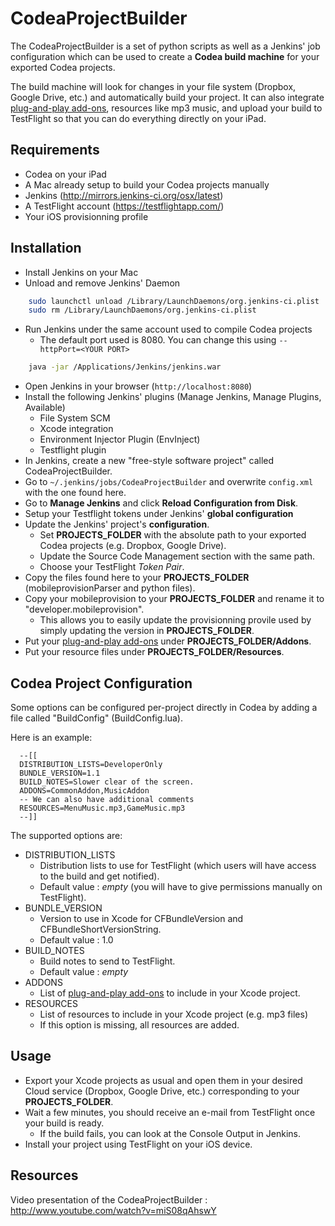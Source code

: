CodeaProjectBuilder
===================

The CodeaProjectBuilder is a set of python scripts as well as a Jenkins' job configuration which can be used to create a **Codea build machine** for your exported Codea projects.

The build machine will look for changes in your file system (Dropbox, Google Drive, etc.) and automatically build your project. It can also integrate [plug-and-play add-ons](http://codeatricks.blogspot.ca/2013/07/codea-addons-auto-registration.html), resources like mp3 music, and upload your build to TestFlight so that you can do everything directly on your iPad.

Requirements
------------
- Codea on your iPad
- A Mac already setup to build your Codea projects manually
- Jenkins (http://mirrors.jenkins-ci.org/osx/latest)
- A TestFlight account (https://testflightapp.com/)
- Your iOS provisionning profile

Installation
------------
- Install Jenkins on your Mac
- Unload and remove Jenkins' Daemon

```bash
    sudo launchctl unload /Library/LaunchDaemons/org.jenkins-ci.plist
    sudo rm /Library/LaunchDaemons/org.jenkins-ci.plist
```

- Run Jenkins under the same account used to compile Codea projects
  - The default port used is 8080. You can change this using `--httpPort=<YOUR PORT>`

```bash
    java -jar /Applications/Jenkins/jenkins.war
```

- Open Jenkins in your browser (`http://localhost:8080`)
- Install the following Jenkins' plugins (Manage Jenkins, Manage Plugins, Available)
  - File System SCM
  - Xcode integration
  - Environment Injector Plugin (EnvInject)
  - Testflight plugin
- In Jenkins, create a new "free-style software project" called CodeaProjectBuilder.
- Go to `~/.jenkins/jobs/CodeaProjectBuilder` and overwrite `config.xml` with the one found here.
- Go to **Manage Jenkins** and click **Reload Configuration from Disk**.
- Setup your Testflight tokens under Jenkins' **global configuration**
- Update the Jenkins' project's **configuration**.
  - Set **PROJECTS_FOLDER** with the absolute path to your exported Codea projects (e.g. Dropbox, Google Drive).
  - Update the Source Code Management section with the same path.
  - Choose your TestFlight *Token Pair*.
- Copy the files found here to your **PROJECTS_FOLDER** (mobileprovisionParser and python files).
- Copy your mobileprovision to your **PROJECTS_FOLDER** and rename it to "developer.mobileprovision".
  - This allows you to easily update the provisionning provile used by simply updating the version in **PROJECTS_FOLDER**.
- Put your [plug-and-play add-ons](http://codeatricks.blogspot.ca/2013/07/codea-addons-auto-registration.html) under **PROJECTS_FOLDER/Addons**.
- Put your resource files under **PROJECTS_FOLDER/Resources**.

Codea Project Configuration
---------------------------

Some options can be configured per-project directly in Codea by adding a file called "BuildConfig" (BuildConfig.lua).

Here is an example:

```
  --[[
  DISTRIBUTION_LISTS=DeveloperOnly
  BUNDLE_VERSION=1.1
  BUILD_NOTES=Slower clear of the screen.
  ADDONS=CommonAddon,MusicAddon
  -- We can also have additional comments
  RESOURCES=MenuMusic.mp3,GameMusic.mp3
  --]]
```

The supported options are:

- DISTRIBUTION_LISTS
  - Distribution lists to use for TestFlight (which users will have access to the build and get notified).
  - Default value : *empty* (you will have to give permissions manually on TestFlight).
- BUNDLE_VERSION
  - Version to use in Xcode for CFBundleVersion and CFBundleShortVersionString.
  - Default value : 1.0
- BUILD_NOTES
  - Build notes to send to TestFlight.
  - Default value : *empty*
- ADDONS
  - List of [plug-and-play add-ons](http://codeatricks.blogspot.ca/2013/07/codea-addons-auto-registration.html) to include in your Xcode project.
- RESOURCES
  - List of resources to include in your Xcode project (e.g. mp3 files)
  - If this option is missing, all resources are added.

Usage
-----

- Export your Xcode projects as usual and open them in your desired Cloud service (Dropbox, Google Drive, etc.) corresponding to your **PROJECTS_FOLDER**.
- Wait a few minutes, you should receive an e-mail from TestFlight once your build is ready.
  - If the build fails, you can look at the Console Output in Jenkins.
- Install your project using TestFlight on your iOS device.

Resources
---------

Video presentation of the CodeaProjectBuilder : http://www.youtube.com/watch?v=miS08qAhswY
